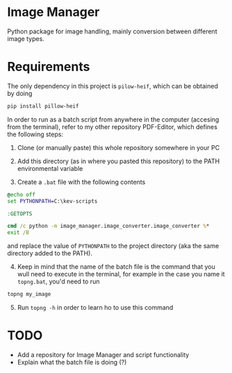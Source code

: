 # Image Manager

Python package for image handling, mainly conversion between different image types.

# Requirements

The only dependency in this project is `pilow-heif`, which can be obtained by doing

```bash
pip install pillow-heif
```

In order to run as a batch script from anywhere in the computer (accesing from the terminal), refer to my other repository PDF-Editor, which defines the following steps:

1. Clone (or manually paste) this whole repository somewhere in your PC

2. Add this directory (as in where you pasted this repository) to the PATH environmental variable

3. Create a `.bat` file with the following contents

```topng.bat
@echo off
set PYTHONPATH=C:\kev-scripts

:GETOPTS

cmd /c python -m image_manager.image_converter.image_converter %*
exit /B
```

and replace the value of `PYTHONPATH` to the project directory (aka the same directory added to the PATH).

4. Keep in mind that the name of the batch file is the command that you wull need to execute in the terminal, for example in the case you name it `topng.bat`, you'd need to run

```bash
topng my_image
```

5. Run `topng -h` in order to learn ho to use this command

# TODO

-   Add a repository for Image Manager and script functionality
-   Explain what the batch file is doing (?)
